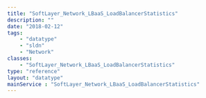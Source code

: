 ```yaml
---
title: "SoftLayer_Network_LBaaS_LoadBalancerStatistics"
description: ""
date: "2018-02-12"
tags:
    - "datatype"
    - "sldn"
    - "Network"
classes:
    - "SoftLayer_Network_LBaaS_LoadBalancerStatistics"
type: "reference"
layout: "datatype"
mainService : "SoftLayer_Network_LBaaS_LoadBalancerStatistics"
---
```

